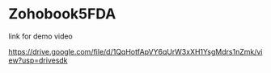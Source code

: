 # Zohobook5FDA

link for  demo video 

https://drive.google.com/file/d/1QqHotfApVY6qUrW3xXH1YsgMdrs1nZmk/view?usp=drivesdk
